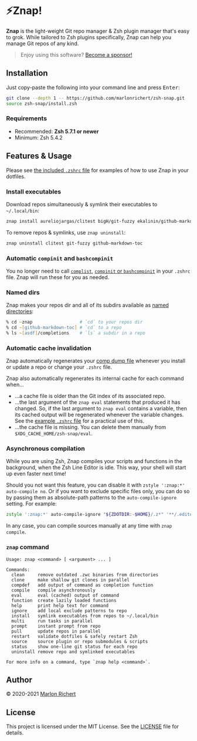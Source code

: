 # ⚡️Znap!
**Znap** is the light-weight Git repo manager & Zsh plugin manager that's easy to grok. While
tailored to Zsh plugins specifically, Znap can help you manage Git repos of any kind.

> Enjoy using this software? [Become a sponsor!](https://github.com/sponsors/marlonrichert)

## Installation
Just copy-paste the following into your command line and press <kbd>Enter</kbd>:
```zsh
git clone --depth 1 -- https://github.com/marlonrichert/zsh-snap.git
source zsh-snap/install.zsh
```

### Requirements
* Recommended: **Zsh 5.7.1 or newer**
* Minimum: Zsh 5.4.2

## Features & Usage
Please see [the included `.zshrc` file](.zshrc) for examples of how to use Znap in your dotfiles.

### Install executables
Download repos simultaneously & symlink their executables to `~/.local/bin`:
```zsh
znap install aureliojargas/clitest bigH/git-fuzzy ekalinin/github-markdown-toc
```
To remove repos & symlinks, use `znap uninstall`:
```zsh
znap uninstall clitest git-fuzzy github-markdown-toc
```

### Automatic `compinit` and `bashcompinit`
You no longer need to call
[`complist`](http://zsh.sourceforge.net/Doc/Release/Zsh-Modules.html#The-zsh_002fcomplist-Module),
[`compinit` or
`bashcompinit`](http://zsh.sourceforge.net/Doc/Release/Completion-System.html#Initialization) in
your `.zshrc` file. Znap will run these for you as needed.

### Named dirs
Znap makes your repos dir and all of its subdirs available as [named
directories](http://zsh.sourceforge.net/Doc/Release/Expansion.html#Filename-Expansion):
```zsh
% cd ~znap                  # `cd` to your repos dir
% cd ~[github-markdown-toc] # `cd` to a repo
% ls ~[asdf]/completions    # `ls` a subdir in a repo
```

### Automatic cache invalidation
Znap automatically regenerates your [comp dump
file](http://zsh.sourceforge.net/Doc/Release/Completion-System.html#Use-of-compinit) whenever you
install or update a repo or change your `.zshrc` file.

Znap also automatically regenerates its internal cache for each command when…
* …a cache file is older than the Git index of its associated repo.
* …the last argument of the `znap eval` statements that produced it has changed. So, if the last
  argument to `znap eval` contains a variable, then its cached output will be regenerated whenever
  the variable changes. See the [example `.zshrc` file](.zshrc) for a practical use of this.
* …the cache file is missing. You can delete them manually from `$XDG_CACHE_HOME/zsh-snap/eval`.

### Asynchronous compilation
While you are using Zsh, Znap compiles your scripts and functions in the background, when the Zsh
Line Editor is idle. This way, your shell will start up even faster next time!

Should you not want this feature, you can disable it with `zstyle ':znap:*' auto-compile no`. Or if
you want to exclude specific files only, you can do so by passing them as absolute-path patterns to
the `auto-compile-ignore` setting. For example:
```zsh
zstyle ':znap:*' auto-compile-ignore "${ZDOTDIR:-$HOME}/.z*" '**/.editorconfig' '**.md'
```

In any case, you can compile sources manually at any time with `znap compile`.

### `znap` command
```
Usage: znap <command> [ <argument> ... ]

Commands:
  clean     remove outdated .zwc binaries from directories
  clone     make shallow git clones in parallel
  compdef   add output of command as completion function
  compile   compile asynchronously
  eval      eval (cached) output of command
  function  create lazily loaded functions
  help      print help text for command
  ignore    add local exclude patterns to repo
  install   symlink executables from repos to ~/.local/bin
  multi     run tasks in parallel
  prompt    instant prompt from repo
  pull      update repos in parallel
  restart   validate dotfiles & safely restart Zsh
  source    source plugin or repo submodules & scripts
  status    show one-line git status for each repo
  uninstall remove repo and symlinked executables

For more info on a command, type `znap help <command>`.

```

## Author
© 2020-2021 [Marlon Richert](https://github.com/marlonrichert)

## License
This project is licensed under the MIT License. See the [LICENSE](LICENSE) file for details.
